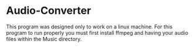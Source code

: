 # Audio-Converter

This program was designed only to work on a linux machine. For this program to run properly you must first install ffmpeg and having your audio files within the Music directory.
